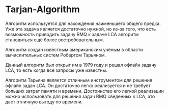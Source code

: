 # Tarjan-Algorithm

Алгоритм используется  для нахождения наименьшего общего предка. Уже эта задача является достаточно нужной, но из-за того, что есть возможность приводить задачу RMQ к задаче LCA алгоритм становиться ещё более востребовательным.

Алгоритм создан известным американским учёным в области вычислительных систем Робертом Тарьяном.

Данный алгоритм был открыт им в 1979 году и решал офлайн задачу LCA, то есть когда все запросы уже известны. 

Алгоритм Тарьяна является отличным инструментом для решения офлайн задач LCA. Он достаточно легко реализуется и не требует больших затрат памяти и времени.
Достоинство его легкой реализации можно использовать для решения задач RMQ сведенных к LCA, это даст отличную выгоду по времени.

